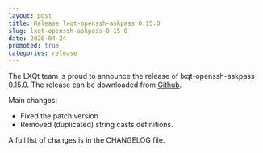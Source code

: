 ```yaml
---
layout: post
title: Release lxqt-openssh-askpass 0.15.0
slug: lxqt-openssh-askpass-0-15-0
date: 2020-04-24
promoted: true
categories: release
---
```

The LXQt team is proud to announce the release of lxqt-openssh-askpass 0.15.0.
The release can be downloaded from [Github](https://github.com/lxqt/lxqt-openssh-askpass/releases).

Main changes:

 * Fixed the patch version
 * Removed (duplicated) string casts definitions.


A full list of changes is in the CHANGELOG file.

